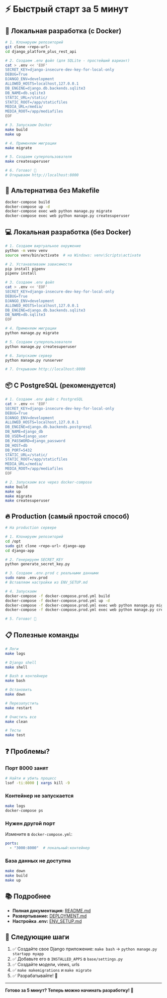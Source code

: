 # ⚡ Быстрый старт за 5 минут

## 🚀 Локальная разработка (с Docker)

```bash
# 1. Клонируем репозиторий
git clone <repo-url>
cd django_platform_plus_rest_api

# 2. Создаем .env файл (для SQLite - простейший вариант)
cat > .env << 'EOF'
SECRET_KEY=django-insecure-dev-key-for-local-only
DEBUG=True
DJANGO_ENV=development
ALLOWED_HOSTS=localhost,127.0.0.1
DB_ENGINE=django.db.backends.sqlite3
DB_NAME=db.sqlite3
STATIC_URL=/static/
STATIC_ROOT=/app/staticfiles
MEDIA_URL=/media/
MEDIA_ROOT=/app/mediafiles
EOF

# 3. Запускаем Docker
make build
make up

# 4. Применяем миграции
make migrate

# 5. Создаем суперпользователя
make createsuperuser

# 6. Готово! 🎉
# Открываем http://localhost:8000
```

## 🐳 Альтернатива без Makefile

```bash
docker-compose build
docker-compose up -d
docker-compose exec web python manage.py migrate
docker-compose exec web python manage.py createsuperuser
```

## 💻 Локальная разработка (без Docker)

```bash
# 1. Создаем виртуальное окружение
python -m venv venv
source venv/bin/activate  # на Windows: venv\Scripts\activate

# 2. Устанавливаем зависимости
pip install pipenv
pipenv install

# 3. Создаем .env файл
cat > .env << 'EOF'
SECRET_KEY=django-insecure-dev-key-for-local-only
DEBUG=True
DJANGO_ENV=development
ALLOWED_HOSTS=localhost,127.0.0.1
DB_ENGINE=django.db.backends.sqlite3
DB_NAME=db.sqlite3
EOF

# 4. Применяем миграции
python manage.py migrate

# 5. Создаем суперпользователя
python manage.py createsuperuser

# 6. Запускаем сервер
python manage.py runserver

# 7. Открываем http://localhost:8000
```

## 📦 С PostgreSQL (рекомендуется)

```bash
# 1. Создаем .env файл с PostgreSQL
cat > .env << 'EOF'
SECRET_KEY=django-insecure-dev-key-for-local-only
DEBUG=True
DJANGO_ENV=development
ALLOWED_HOSTS=localhost,127.0.0.1
DB_ENGINE=django.db.backends.postgresql
DB_NAME=django_db
DB_USER=django_user
DB_PASSWORD=django_password
DB_HOST=db
DB_PORT=5432
STATIC_URL=/static/
STATIC_ROOT=/app/staticfiles
MEDIA_URL=/media/
MEDIA_ROOT=/app/mediafiles
EOF

# 2. Запускаем все через docker-compose
make build
make up
make migrate
make createsuperuser
```

## 🔥 Production (самый простой способ)

```bash
# На production сервере

# 1. Клонируем репозиторий
cd /opt
sudo git clone <repo-url> django-app
cd django-app

# 2. Генерируем SECRET_KEY
python generate_secret_key.py

# 3. Создаем .env.prod с реальными данными
sudo nano .env.prod
# Вставляем настройки из ENV_SETUP.md

# 4. Запускаем
docker-compose -f docker-compose.prod.yml build
docker-compose -f docker-compose.prod.yml up -d
docker-compose -f docker-compose.prod.yml exec web python manage.py migrate
docker-compose -f docker-compose.prod.yml exec web python manage.py createsuperuser

# 5. Готово! 🎉
```

## 📋 Полезные команды

```bash
# Логи
make logs

# Django shell
make shell

# Bash в контейнере
make bash

# Остановить
make down

# Перезапустить
make restart

# Очистить все
make clean

# Тесты
make test
```

## ❓ Проблемы?

### Порт 8000 занят
```bash
# Найти и убить процесс
lsof -ti:8000 | xargs kill -9
```

### Контейнер не запускается
```bash
make logs
docker-compose ps
```

### Нужен другой порт
Измените в `docker-compose.yml`:
```yaml
ports:
  - "3000:8000"  # локальный:контейнер
```

### База данных не доступна
```bash
make down
make build
make up
```

## 📚 Подробнее

- **Полная документация:** [README.md](README.md)
- **Развертывание:** [DEPLOYMENT.md](DEPLOYMENT.md)
- **Настройка .env:** [ENV_SETUP.md](ENV_SETUP.md)

## 🎯 Следующие шаги

1. ✅ Создайте свое Django приложение: `make bash` → `python manage.py startapp myapp`
2. ✅ Добавьте его в `INSTALLED_APPS` в `base/settings.py`
3. ✅ Создайте модели, views, urls
4. ✅ `make makemigrations` и `make migrate`
5. ✅ Разрабатывайте! 🚀

---

**Готово за 5 минут? Теперь можно начинать разработку! 🎉**

